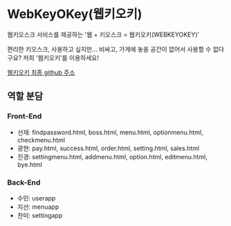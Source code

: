 # WebKeyOKey(웹키오키)

웹키오스크 서비스를 제공하는 '웹 + 키오스크 = 웹키오키(WEBKEYOKEY)'

편리한 키오스크, 사용하고 싶지만...
비싸고, 가게에 놓을 공간이 없어서 사용할 수 없다구요?
저희 '웹키오키'를 이용하세요!

[웹키오키 최종 github 주소](https://github.com/Skhu-Likelion-8th/WebKeyOKey)

## 역할 분담
### Front-End
- 선재: findpassword.html, boss.html, menu.html, optionmenu.html, checkmenu.html 
- 광현: pay.html, success.html, order.html, setting.html, sales.html  
- 진경: settingmenu.html, addmenu.html, option.html, editmenu.html, bye.html
### Back-End
- 수민: userapp
- 지선: menuapp
- 찬미: settingapp